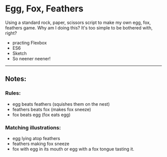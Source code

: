 # Egg, Fox, Feathers
Using a standard rock, paper, scissors script to make my own egg, fox, feathers game. 
Why am I doing this? It's too simple to be bothered with, right?
* practing Flexbox
* ES6
* Sketch 
* So neener neener!


---
## Notes:
### Rules:
* egg beats feathers (squishes them on the nest)
* feathers beats fox (makes fox sneeze)
* fox beats egg (fox eats egg)

### Matching illustrations:
* egg lying atop feathers
* feathers making fox sneeze
* fox with egg in its mouth or egg with a fox tongue tasting it.

